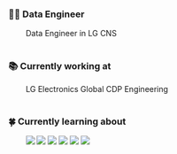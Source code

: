 ### 👨‍💻 Data Engineer
&nbsp;&nbsp;&nbsp;&nbsp;&nbsp;&nbsp;&nbsp; Data Engineer in LG CNS
</br></br>

### 📚 Currently working at
&nbsp;&nbsp;&nbsp;&nbsp;&nbsp;&nbsp;&nbsp; LG Electronics Global CDP Engineering
</br></br>

### 🍀 Currently learning about
<div align=left>    
&nbsp;&nbsp;&nbsp;&nbsp;&nbsp;&nbsp;&nbsp; 
<img src="https://img.shields.io/badge/google bigquery-669DF6?style=for-the-badge&logo=googlebigquery&logoColor=white"> 
<img src="https://img.shields.io/badge/google cloud-4285F4?style=for-the-badge&logo=googlecloud&logoColor=white"> 
<img src="https://img.shields.io/badge/apache airflow-017CEE?style=for-the-badge&logo=apacheairflow&logoColor=white"> 
<img src="https://img.shields.io/badge/Kubernetes-326CE5?style=for-the-badge&logo=Kubernetes&logoColor=white"> 
<img src="https://img.shields.io/badge/Amazon Web Service-232F3E?style=for-the-badge&logo=amazonaws&logoColor=white">
<img src="https://img.shields.io/badge/Databricks-E91E63?style=for-the-badge&logo=databricks&logoColor=white">
</div>
</br></br>
